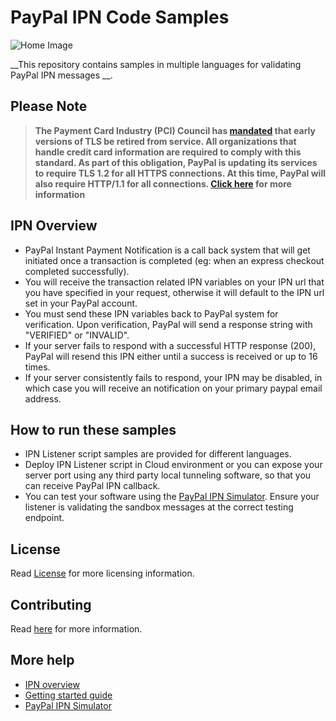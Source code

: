 # PayPal IPN Code Samples

![Home Image](https://raw.githubusercontent.com/wiki/paypal/PayPal-PHP-SDK/images/homepage.jpg)


__This repository contains samples in multiple languages for validating PayPal IPN messages __.

## Please Note
> **The Payment Card Industry (PCI) Council has [mandated](http://blog.pcisecuritystandards.org/migrating-from-ssl-and-early-tls) that early versions of TLS be retired from service.  All organizations that handle credit card information are required to comply with this standard. As part of this obligation, PayPal is updating its services to require TLS 1.2 for all HTTPS connections. At this time, PayPal will also require HTTP/1.1 for all connections. [Click here](https://github.com/paypal/tls-update) for more information**


## IPN Overview

* PayPal Instant Payment Notification is a call back system that will get initiated once a transaction is completed (eg: when an express checkout completed successfully).
* You will receive the transaction related IPN variables on your IPN url that you have specified in your request, otherwise it will default to the IPN url set in your PayPal account.
*  You must send these IPN variables back to PayPal system for verification. Upon verification, PayPal will send
a response string with "VERIFIED" or "INVALID".
* If your server fails to respond with a successful HTTP response (200), PayPal will resend this IPN either until a success is received or up to 16 times.
* If your server consistently fails to respond, your IPN may be disabled, in which case you will receive an notification on your primary paypal email address. 

## How to run these samples

* IPN Listener script samples are provided for different languages.
* Deploy IPN Listener script in Cloud environment or you can expose your server port using any third party local tunneling software, so that you can receive PayPal IPN callback.
* You can test your software using the [PayPal IPN Simulator](https://developer.paypal.com/developer/ipnSimulator/). Ensure your listener is validating the sandbox messages at the correct testing endpoint. 

## License

Read [License](LICENSE) for more licensing information.

## Contributing

Read [here](CONTRIBUTING.md) for more information.

## More help
* [IPN overview](https://developer.paypal.com/docs/classic/products/instant-payment-notification/)
* [Getting started guide](https://developer.paypal.com/webapps/developer/docs/classic/ipn/integration-guide/IPNIntro/)
* [PayPal IPN Simulator](https://developer.paypal.com/developer/ipnSimulator/)